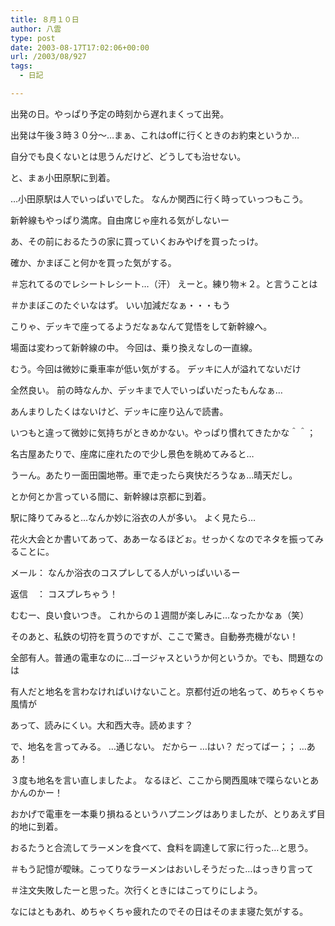 ```yaml
---
title: ８月１０日
author: 八雲
type: post
date: 2003-08-17T17:02:06+00:00
url: /2003/08/927
tags:
  - 日記

---
```

出発の日。やっぱり予定の時刻から遅れまくって出発。
  
出発は午後３時３０分～…まぁ、これはoffに行くときのお約束というか…
  
自分でも良くないとは思うんだけど、どうしても治せない。

と、まぁ小田原駅に到着。
  
…小田原駅は人でいっぱいでした。 なんか関西に行く時っていっつもこう。
  
新幹線もやっぱり満席。自由席じゃ座れる気がしないー
  
あ、その前におるたうの家に買っていくおみやげを買ったっけ。
  
確か、かまぼこと何かを買った気がする。
  
＃忘れてるのでレシートレシート…（汗） えーと。練り物＊２。と言うことは
  
＃かまぼこのたぐいなはず。 いい加減だなぁ・・・もう

こりゃ、デッキで座ってるようだなぁなんて覚悟をして新幹線へ。
  
場面は変わって新幹線の中。 今回は、乗り換えなしの一直線。
  
むう。今回は微妙に乗車率が低い気がする。 デッキに人が溢れてないだけ
  
全然良い。 前の時なんか、デッキまで人でいっぱいだったもんなぁ…
  
あんまりしたくはないけど、デッキに座り込んで読書。
  
いつもと違って微妙に気持ちがときめかない。やっぱり慣れてきたかな＾＾；
  
名古屋あたりで、座席に座れたので少し景色を眺めてみると…
  
うーん。あたり一面田園地帯。車で走ったら爽快だろうなぁ…晴天だし。

とか何とか言っている間に、新幹線は京都に到着。
  
駅に降りてみると…なんか妙に浴衣の人が多い。 よく見たら…
  
花火大会とか書いてあって、ああーなるほどぉ。せっかくなのでネタを振ってみることに。
  
メール： なんか浴衣のコスプレしてる人がいっぱいいるー
  
返信　： コスプレちゃう！
  
むむー、良い食いつき。 これからの１週間が楽しみに…なったかなぁ（笑）
  
そのあと、私鉄の切符を買うのですが、ここで驚き。自動券売機がない！
  
全部有人。普通の電車なのに…ゴージャスというか何というか。でも、問題なのは
  
有人だと地名を言わなければいけないこと。京都付近の地名って、めちゃくちゃ風情が
  
あって、読みにくい。大和西大寺。読めます？
  
で、地名を言ってみる。 …通じない。 だからー …はい？ だってばー；； …ああ！
  
３度も地名を言い直しましたよ。 なるほど、ここから関西風味で喋らないとあかんのかー！
  
おかげで電車を一本乗り損ねるというハプニングはありましたが、とりあえず目的地に到着。
  
おるたうと合流してラーメンを食べて、食料を調達して家に行った…と思う。
  
＃もう記憶が曖昧。こってりなラーメンはおいしそうだった…はっきり言って
  
＃注文失敗したーと思った。次行くときにはこってりにしよう。
  
なにはともあれ、めちゃくちゃ疲れたのでその日はそのまま寝た気がする。

